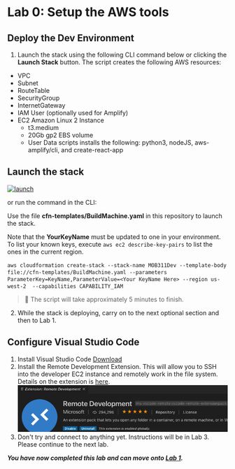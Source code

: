 # Lab 0: Setup the AWS tools

## Deploy the Dev Environment

1. Launch the stack using the following CLI command below or clicking the **Launch Stack** button. The script creates the following AWS resources:
* VPC
* Subnet
* RouteTable
* SecurityGroup
* InternetGateway
* IAM User (optionally used for Amplify)
* EC2 Amazon Linux 2 Instance
    * t3.medium
    * 20Gb gp2 EBS volume
    * User Data scripts installs the following: python3, nodeJS, aws-amplify/cli, and create-react-app 

## Launch the stack

[![launch](https://s3.amazonaws.com/cloudformation-examples/cloudformation-launch-stack.png)](https://console.aws.amazon.com/cloudformation/home?region=us-west-2#/stacks/new?stackName=MOB311Dev&templateURL=https://amplify-auth.s3-us-west-2.amazonaws.com/BuildMachine.yaml)

or run the command in the CLI:

Use the file **cfn-templates/BuildMachine.yaml** in this repository to launch the stack.

Note that the **YourKeyName** must be updated to one in your environment. To list your known keys, execute ``aws ec2 describe-key-pairs`` to list the ones in the current region.

```shell
aws cloudformation create-stack --stack-name MOB311Dev --template-body file://cfn-templates/BuildMachine.yaml --parameters ParameterKey=KeyName,ParameterValue=<Your KeyName Here> --region us-west-2  --capabilities CAPABILITY_IAM
```

> :notebook: The script will take approximately 5 minutes to finish.

2. While the stack is deploying, carry on to the next optional section and then to Lab 1.

## Configure Visual Studio Code
1. Install Visual Studio Code [Download](https://code.visualstudio.com)
2. Install the Remote Development Extension. This will allow you to SSH into the developer EC2 instance and remotely work in the file system. Details on the extension is [here](https://code.visualstudio.com/docs/remote/ssh).
![sshextension](images/vs1.png)
3. Don't try and connect to anything yet. Instructions will be in Lab 3. Please continue to the next lab.


***You have now completed this lab and can move onto [Lab 1](../lab-1-social/).***


